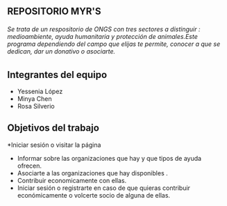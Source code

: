 ## REPOSITORIO MYR'S

###### Se trata de un respositorio de ONGS con tres sectores a distinguir : medioambiente, ayuda humanitaria y protección de animales.Este programa dependiendo del campo que elijas te permite, conocer a que se dedican, dar un donativo o asociarte.

## Integrantes del equipo

* Yessenia López
* Minya Chen
* Rosa Silverio

## Objetivos del trabajo

*Iniciar sesión o visitar la página
* Informar sobre las organizaciones que hay  y que tipos de ayuda ofrecen.
* Asociarte a las organizaciones que hay disponibles .
* Contribuir economicamente con ellas.
* Iniciar sesión o registrarte en caso de que quieras contribuir económicamente o volcerte socio de alguna de ellas.
